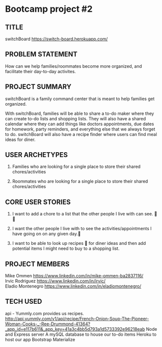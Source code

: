 
# Bootcamp project #2

## TITLE
switchBoard
https://switch-board.herokuapp.com/

## PROBLEM STATEMENT
How can we help families/roommates become more organized, and facilitate their day-to-day activites.

## PROJECT SUMMARY
switchBoard is a family command center that is meant to help families get organized.  

With switchBoard, families will be able to share a to-do maker where they can create to-do lists and shopping lists.  They will also have a shared calendar where they can add things like doctors appointments, due dates for homework, party reminders, and everything else that we always forget to do.  switchBoard will also have a recipe finder where users can find meal ideas for diner.

## USER ARCHETYPES
1. Families who are looking for a single place to store their shared chores/activities 

2. Roommates who are looking for a single place to store their shared chores/activities


## CORE USER STORIES
1. I want to add a chore to a list that the other people I live with can see. :memo::pencil:

2.  I want the other people I live with to see the activities/appointments I have going on on any given day.:calendar:	

3.  I want to be able to look up recipes :poultry_leg: for diner ideas and then add potential items I might need to buy to a shopping list. 

## PROJECT MEMBERS
Mike Ommen
https://www.linkedin.com/in/mike-ommen-ba2837116/<br>
Irvic Rodriguez
https://www.linkedin.com/in/irvic/<br>
Eladio Montenegro
https://www.linkedin.com/in/eladiomontenegro/


## TECH USED
api - Yummly.com provides us recipes. http://api.yummly.com/v1/api/recipe/French-Onion-Soup-The-Pioneer-Woman-Cooks-_-Ree-Drummond-41364?_app_id=e117b611&_app_key=41a3c4bb5d793a1d5733392e96218eab
Node and Express server
A mySQL database to house our to-do items
Heroku to host our app
Bootstrap 
Materialize